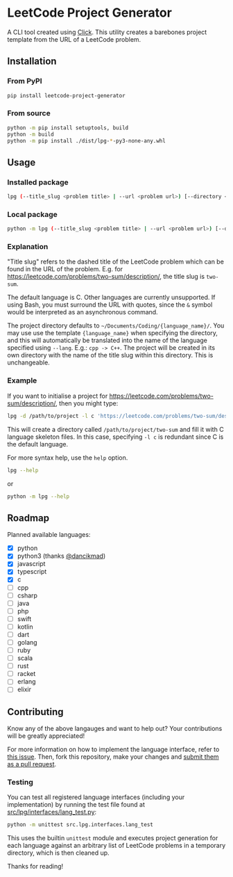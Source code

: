 # LeetCode Project Generator

A CLI tool created using [Click](https://click.palletsprojects.com/en/8.1.x/).
This utility creates a barebones project template from the URL of a LeetCode problem.

## Installation

### From PyPI

```sh
pip install leetcode-project-generator
```

### From source

```sh
python -m pip install setuptools, build
python -m build
python -m pip install ./dist/lpg-*-py3-none-any.whl
```

## Usage

### Installed package

```sh
lpg (--title_slug <problem title> | --url <problem url>) [--directory <project directory>] [--lang <language>] [--force] [--git-init] [--git-commit] [--git-commit-message <message>]
```

### Local package

```sh
python -m lpg (--title_slug <problem title> | --url <problem url>) [--directory <project directory>] [--lang <language>] [--force] [--git-init] [--git-commit] [--git-commit-message <message>]
```

### Explanation

"Title slug" refers to the dashed title of the LeetCode problem which can be found in the URL of the problem.
E.g. for <https://leetcode.com/problems/two-sum/description/>, the title slug is `two-sum`.

The default language is C. Other languages are currently unsupported.
If using Bash, you must surround the URL with quotes, since the `&` symbol would be interpreted as an asynchronous command.

The project directory defaults to `~/Documents/Coding/{language_name}/`. You may use use the template `{language_name}` when specifying the directory, and this will automatically be translated into the name of the language specified using `--lang`. E.g.: `cpp -> C++`.
The project will be created in its own directory with the name of the title slug within this directory. This is unchangeable.

### Example

If you want to initialise a project for <https://leetcode.com/problems/two-sum/description/>, then you might type:

```sh
lpg -d /path/to/project -l c 'https://leetcode.com/problems/two-sum/description/'
```

This will create a directory called `/path/to/project/two-sum` and fill it with C language skeleton files. In this case, specifying `-l c` is redundant since C is the default language.

For more syntax help, use the `help` option.

```sh
lpg --help
```

or

```sh
python -m lpg --help
```

## Roadmap

Planned available languages:

- [x] python
- [x] python3 (thanks [@dancikmad](https://github.com/dancikmad))
- [x] javascript
- [x] typescript
- [x] c
- [ ] cpp
- [ ] csharp
- [ ] java
- [ ] php
- [ ] swift
- [ ] kotlin
- [ ] dart
- [ ] golang
- [ ] ruby
- [ ] scala
- [ ] rust
- [ ] racket
- [ ] erlang
- [ ] elixir

## Contributing

Know any of the above langauges and want to help out? Your contributions will be greatly appreciated!

For more information on how to implement the language interface, refer to [this issue](https://github.com/kguzek/leetcode-project-generator/issues/1).
Then, fork this repository, make your changes and [submit them as a pull request](https://github.com/kguzek/leetcode-project-generator/compare).

### Testing

You can test all registered language interfaces (including your implementation) by running the test file found at [src/lpg/interfaces/lang_test.py](src/lpg/interfaces/lang_test.py):

```sh
python -m unittest src.lpg.interfaces.lang_test
```

This uses the builtin `unittest` module and executes project generation for each language against an arbitrary list of LeetCode problems in a temporary directory, which is then cleaned up.

Thanks for reading!

